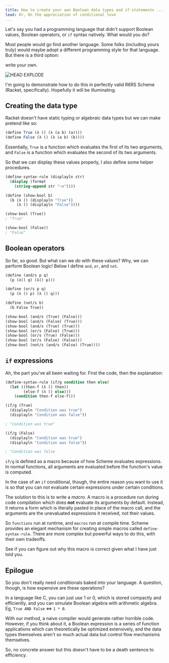 ```yaml
---
title: How to create your own Boolean data types and if-statements ... in Racket!
lead: Or, On the appreciation of conditional love
...
```


Let's say you had a programming language that didn't support Boolean values, Boolean operators, or `if` syntax natively. What would you do?

Most people would go find another language. Some folks (including yours truly) would maybe adopt a different programming style for that language. But there is a third option:

write your own.

![HEAD EXPLODE](http://wac.bc6c.edgecastcdn.net/80BC6C/virginmobilefeed.com/wp-content/uploads/2012/10/tumblr_lqriwxsOkO1qh4y4vo1_250.gif)

I'm going to demonstrate how to do this in perfectly valid R6RS Scheme (Racket, specifically). Hopefully it will be illuminating.

Creating the data type
---

Racket doesn't have static typing or algebraic data types but we can make pretend like so:

```scheme
(define True (λ () (λ (a b) (a))))
(define False (λ () (λ (a b) (b))))
```

Essentially, `True` is a function which evaluates the first of its two arguments, and `False` is a function which evaluates the second of its two arguments.

So that we can display these values properly, I also define some helper procedures.

```scheme
(define-syntax-rule (displayln str)
  (display (format
    (string-append str "~n"))))

(define (show-bool b)
  (b (λ () (displayln "True"))
     (λ () (displayln "False"))))

(show-bool (True))
; "True"

(show-bool (False))
; "False"
```

Boolean operators
---

So far, so good. But what can we *do* with these values? Why, we can perform Boolean logic! Below I define `and`, `or`, and `not`.

```scheme
(define (and/s p q)
  (p (λ() q) (λ() p)))

(define (or/s p q)
  (p (λ () p) (λ () q)))

(define (not/s b)
  (b False True))

(show-bool (and/s (True) (False)))
(show-bool (and/s (False) (True)))
(show-bool (and/s (True) (True)))
(show-bool (or/s (False) (True)))
(show-bool (or/s (True) (False)))
(show-bool (or/s (False) (False)))
(show-bool (not/s (and/s (False) (True))))
```

`if` expressions
---

Ah, the part you've all been waiting for. First the code, then the explanation:

```scheme
(define-syntax-rule (if/g condition then else)
  (let ((then-f (λ () then))
        (else-f (λ () else)))
    (condition then-f else-f)))

(if/g (True)
  (displayln "Condition was true")
  (displayln "Condition was false"))

; "Condition was true"

(if/g (False)
  (displayln "Condition was true")
  (displayln "Condition was false"))

; "Condition was false
```

`if/g` is defined as a macro because of how Scheme evaluates expressions. In normal functions, all arguments are evaluated before the function's value is computed.

In the case of an `if` conditional, though, the entire reason you want to use it is so that you can *not* evaluate certain expressions under certain conditions.

The solution to this is to write a *macro*. A macro is a procedure run during code compilation which does **not** evaluate its arguments by default. Instead, it returns a form which is literally pasted in place of the macro call, and the arguments are the unevaluated expressions it received, not their values.

So `functions` run at runtime, and `macros` run at compile time. Scheme provides an elegant mechanism for creating simple macros called `define-syntax-rule`. There are more complex but powerful ways to do this, with their own tradeoffs.

See if you can figure out why this macro is correct given what I have just told you.

Epilogue
---

So you don't really need conditionals baked into your language. A question, though, is how expensive are these operations?

In a language like C, you can just use 1 or 0, which is stored compactly and efficiently, and you can simulate Boolean algebra with arithmetic algebra. Eg, `True AND False` <=> `1 * 0`.

With our method, a naive compiler would generate rather horrible code. However, if you think about it, a Boolean expression is a series of function applications which can theoretically be optimized extensively, and the data types themselves aren't so much actual data but control flow mechanisms themselves.

So, no concrete answer but this doesn't have to be a death sentence to efficiency.
